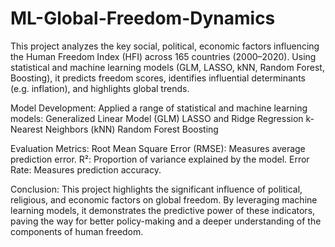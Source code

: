 # ML-Global-Freedom-Dynamics
This project analyzes the key social, political, economic factors influencing the Human Freedom Index (HFI) across 165 countries (2000–2020). Using statistical and machine learning models (GLM, LASSO, kNN, Random Forest, Boosting), it predicts freedom scores, identifies influential determinants (e.g.  inflation), and highlights global trends.


Model Development:
Applied a range of statistical and machine learning models:
Generalized Linear Model (GLM)
LASSO and Ridge Regression
k-Nearest Neighbors (kNN)
Random Forest
Boosting

Evaluation Metrics:
Root Mean Square Error (RMSE): Measures average prediction error.
R²: Proportion of variance explained by the model.
Error Rate: Measures prediction accuracy.


Conclusion:
This project highlights the significant influence of political, religious, and economic factors on global freedom. By leveraging machine learning models, it demonstrates the predictive power of these indicators, paving the way for better policy-making and a deeper understanding of the components of human freedom.
